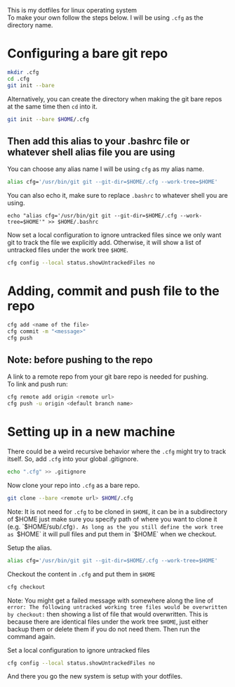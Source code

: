 This is my dotfiles for linux operating system</br> 
To make your own follow the steps below. I will be using `.cfg` as the directory name.

# Configuring a bare git repo

```bash
mkdir .cfg
cd .cfg
git init --bare
```

Alternatively, you can create the directory when making the git bare repos at the same time then `cd` into it. </br> 

```bash
git init --bare $HOME/.cfg
```

## Then add this alias to your .bashrc file or whatever shell alias file you are using 

You can choose any alias name I will be using `cfg` as my alias name.

```bash
alias cfg='/usr/bin/git git --git-dir=$HOME/.cfg --work-tree=$HOME'
```
You can also echo it, make sure to replace `.bashrc` to whatever shell you are using.

```
echo "alias cfg='/usr/bin/git git --git-dir=$HOME/.cfg --work-tree=$HOME'" >> $HOME/.bashrc
```

Now set a local configuration to ignore untracked files since we only want git to track the file we explicitly add. Otherwise, it will show a list of untracked files under the work tree `$HOME`.

```bash
cfg config --local status.showUntrackedFiles no
```

# Adding, commit and push file to the repo

```bash
cfg add <name of the file>
cfg commit -m "<message>"
cfg push
```

## Note: before pushing to the repo
A link to a remote repo from your git bare repo is needed for pushing.</br>
To link and push run:
```bash
cfg remote add origin <remote url> 
cfg push -u origin <default branch name> 
```

# Setting up in a new machine

There could be a weird recursive behavior where the `.cfg` might try to track itself. So, add `.cfg` into your global .gitignore.
```bash
echo ".cfg" >> .gitignore
```
Now clone your repo into `.cfg` as a bare repo.
```bash
git clone --bare <remote url> $HOME/.cfg
```
Note: It is not need for `.cfg` to be cloned in `$HOME`, it can be in a subdirectory of $HOME just make sure you specify path of where you want to clone it (e.g. `$HOME/sub/.cfg`). As long as the you still define the work tree as `$HOME` it will pull files and put them in `$HOME` when we checkout.</br>

Setup the alias.
```bash
alias cfg='/usr/bin/git git --git-dir=$HOME/.cfg --work-tree=$HOME'
```
Checkout the content in `.cfg` and put them in `$HOME`

```bash
cfg checkout
```
Note: You might get a failed message with somewhere along the line of `error: The following untracked working tree files would be overwritten by checkout:` then showing a list of file that would overwritten. This is because there are identical files under the work tree `$HOME`, just either backup them or delete them if you do not need them. Then run the command again.

Set a local configuration to ignore untracked files

```bash
cfg config --local status.showUntrackedFiles no
```
And there you go the new system is setup with your dotfiles.













